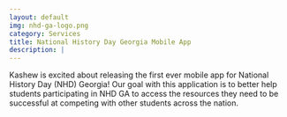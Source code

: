 ```yaml
---
layout: default
img: nhd-ga-logo.png
category: Services
title: National History Day Georgia Mobile App
description: |
---
```

  Kashew is excited about releasing the first ever mobile app for National History Day (NHD) Georgia! 
  Our goal with this application is to better help students participating in NHD GA to access the 
  resources they need to be successful at competing with other students across the nation.